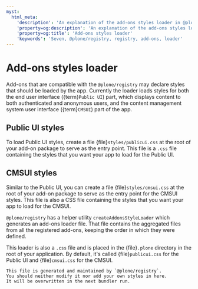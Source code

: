 ```yaml
---
myst:
  html_meta:
    'description': 'An explanation of the add-ons styles loader in @plone/registry'
    'property=og:description': 'An explanation of the add-ons styles loader in @plone/registry'
    'property=og:title': 'Add-ons styles loader'
    'keywords': 'Seven, @plone/registry, registry, add-ons, loader'
---
```


# Add-ons styles loader

Add-ons that are compatible with the `@plone/registry` may declare styles that should be loaded by the app.
Currently the loader loads styles for both the end user interface ({term}`Public UI`) part, which displays content to both authenticated and anonymous users, and the content management system user interface ({term}`CMSUI`) part of the app.

## Public UI styles

To load Public UI styles, create a file {file}`styles/publicui.css` at the root of your add-on package to serve as the entry point.
This file is a `.css` file containing the styles that you want your app to load for the Public UI.

## CMSUI styles

Similar to the Public UI, you can create a file {file}`styles/cmsui.css` at the root of your add-on package to serve as the entry point for the CMSUI styles.
This file is also a CSS file containing the styles that you want your app to load for the CMSUI.

`@plone/registry` has a helper utility `createAddonsStyleLoader` which generates an add-ons loader file.
That file contains the aggregated files from all the registered add-ons, keeping the order in which they were defined.

This loader is also a `.css` file and is placed in the {file}`.plone` directory in the root of your application.
By default, it's called {file}`publicui.css` for the Public UI and {file}`cmsui.css` for the CMSUI.

```{important}
This file is generated and maintained by `@plone/registry`.
You should neither modify it nor add your own styles in here.
It will be overwritten in the next bundler run.
```
